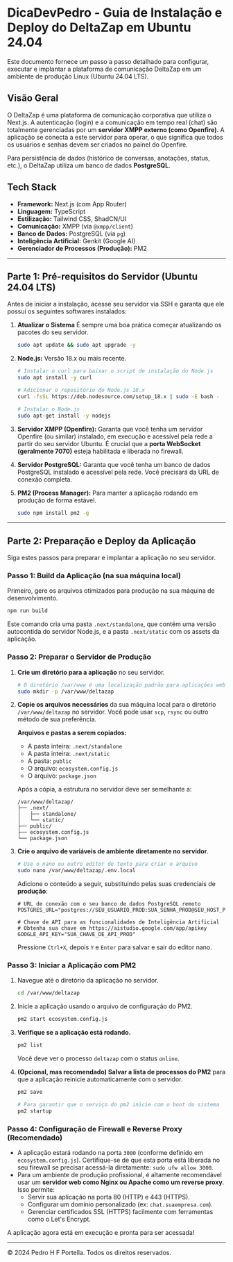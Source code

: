 # DicaDevPedro - Guia de Instalação e Deploy do DeltaZap em Ubuntu 24.04

Este documento fornece um passo a passo detalhado para configurar, executar e implantar a plataforma de comunicação DeltaZap em um ambiente de produção Linux (Ubuntu 24.04 LTS).

## Visão Geral

O DeltaZap é uma plataforma de comunicação corporativa que utiliza o Next.js. A autenticação (login) e a comunicação em tempo real (chat) são totalmente gerenciadas por um **servidor XMPP externo (como Openfire)**. A aplicação se conecta a este servidor para operar, o que significa que todos os usuários e senhas devem ser criados no painel do Openfire.

Para persistência de dados (histórico de conversas, anotações, status, etc.), o DeltaZap utiliza um banco de dados **PostgreSQL**.

## Tech Stack

- **Framework:** Next.js (com App Router)
- **Linguagem:** TypeScript
- **Estilização:** Tailwind CSS, ShadCN/UI
- **Comunicação:** XMPP (via `@xmpp/client`)
- **Banco de Dados:** PostgreSQL (via `pg`)
- **Inteligência Artificial:** Genkit (Google AI)
- **Gerenciador de Processos (Produção):** PM2

---

## Parte 1: Pré-requisitos do Servidor (Ubuntu 24.04 LTS)

Antes de iniciar a instalação, acesse seu servidor via SSH e garanta que ele possui os seguintes softwares instalados:

1.  **Atualizar o Sistema**
    É sempre uma boa prática começar atualizando os pacotes do seu servidor.
    ```bash
    sudo apt update && sudo apt upgrade -y
    ```

2.  **Node.js:** Versão 18.x ou mais recente.
    ```bash
    # Instalar o curl para baixar o script de instalação do Node.js
    sudo apt install -y curl
    
    # Adicionar o repositório do Node.js 18.x
    curl -fsSL https://deb.nodesource.com/setup_18.x | sudo -E bash -
    
    # Instalar o Node.js
    sudo apt-get install -y nodejs
    ```

3.  **Servidor XMPP (Openfire):** Garanta que você tenha um servidor Openfire (ou similar) instalado, em execução e acessível pela rede a partir do seu servidor Ubuntu. É crucial que a **porta WebSocket (geralmente 7070)** esteja habilitada e liberada no firewall.

4.  **Servidor PostgreSQL:** Garanta que você tenha um banco de dados PostgreSQL instalado e acessível pela rede. Você precisará da URL de conexão completa.

5.  **PM2 (Process Manager):** Para manter a aplicação rodando em produção de forma estável.
    ```bash
    sudo npm install pm2 -g
    ```

---

## Parte 2: Preparação e Deploy da Aplicação

Siga estes passos para preparar e implantar a aplicação no seu servidor.

### Passo 1: Build da Aplicação (na sua máquina local)

Primeiro, gere os arquivos otimizados para produção na sua máquina de desenvolvimento.

```bash
npm run build
```
Este comando cria uma pasta `.next/standalone`, que contém uma versão autocontida do servidor Node.js, e a pasta `.next/static` com os assets da aplicação.

### Passo 2: Preparar o Servidor de Produção

1.  **Crie um diretório para a aplicação** no seu servidor.
    ```bash
    # O diretório /var/www é uma localização padrão para aplicações web
    sudo mkdir -p /var/www/deltazap
    ```

2.  **Copie os arquivos necessários** da sua máquina local para o diretório `/var/www/deltazap` no servidor. Você pode usar `scp`, `rsync` ou outro método de sua preferência.

    **Arquivos e pastas a serem copiados:**
    - A pasta inteira: `.next/standalone`
    - A pasta inteira: `.next/static`
    - A pasta: `public`
    - O arquivo: `ecosystem.config.js`
    - O arquivo: `package.json`

    Após a cópia, a estrutura no servidor deve ser semelhante a:
    ```
    /var/www/deltazap/
    ├── .next/
    │   ├── standalone/
    │   └── static/
    ├── public/
    ├── ecosystem.config.js
    └── package.json
    ```

3.  **Crie o arquivo de variáveis de ambiente** **diretamente no servidor**.
    ```bash
    # Use o nano ou outro editor de texto para criar o arquivo
    sudo nano /var/www/deltazap/.env.local
    ```
    Adicione o conteúdo a seguir, substituindo pelas suas credenciais de **produção**:
    ```env
    # URL de conexão com o seu banco de dados PostgreSQL remoto
    POSTGRES_URL="postgres://SEU_USUARIO_PROD:SUA_SENHA_PROD@SEU_HOST_PROD:SUA_PORTA_PROD/SEU_BANCO_PROD"

    # Chave de API para as funcionalidades de Inteligência Artificial
    # Obtenha sua chave em https://aistudio.google.com/app/apikey
    GOOGLE_API_KEY="SUA_CHAVE_DE_API_PROD"
    ```
    Pressione `Ctrl+X`, depois `Y` e `Enter` para salvar e sair do editor nano.

### Passo 3: Iniciar a Aplicação com PM2

1.  Navegue até o diretório da aplicação no servidor.
    ```bash
    cd /var/www/deltazap
    ```

2.  Inicie a aplicação usando o arquivo de configuração do PM2.
    ```bash
    pm2 start ecosystem.config.js
    ```

3.  **Verifique se a aplicação está rodando.**
    ```bash
    pm2 list
    ```
    Você deve ver o processo `deltazap` com o status `online`.

4.  **(Opcional, mas recomendado) Salvar a lista de processos do PM2** para que a aplicação reinicie automaticamente com o servidor.
    ```bash
    pm2 save
    
    # Para garantir que o serviço do pm2 inicie com o boot do sistema
    pm2 startup
    ```

### Passo 4: Configuração de Firewall e Reverse Proxy (Recomendado)

- A aplicação estará rodando na porta `3000` (conforme definido em `ecosystem.config.js`). Certifique-se de que esta porta está liberada no seu firewall se precisar acessá-la diretamente: `sudo ufw allow 3000`.
- Para um ambiente de produção profissional, é altamente recomendável usar um **servidor web como Nginx ou Apache como um reverse proxy**. Isso permite:
  - Servir sua aplicação na porta 80 (HTTP) e 443 (HTTPS).
  - Configurar um domínio personalizado (ex: `chat.suaempresa.com`).
  - Gerenciar certificados SSL (HTTPS) facilmente com ferramentas como o Let's Encrypt.

A aplicação agora está em execução e pronta para ser acessada!

---

© 2024 Pedro H F Portella. Todos os direitos reservados.
